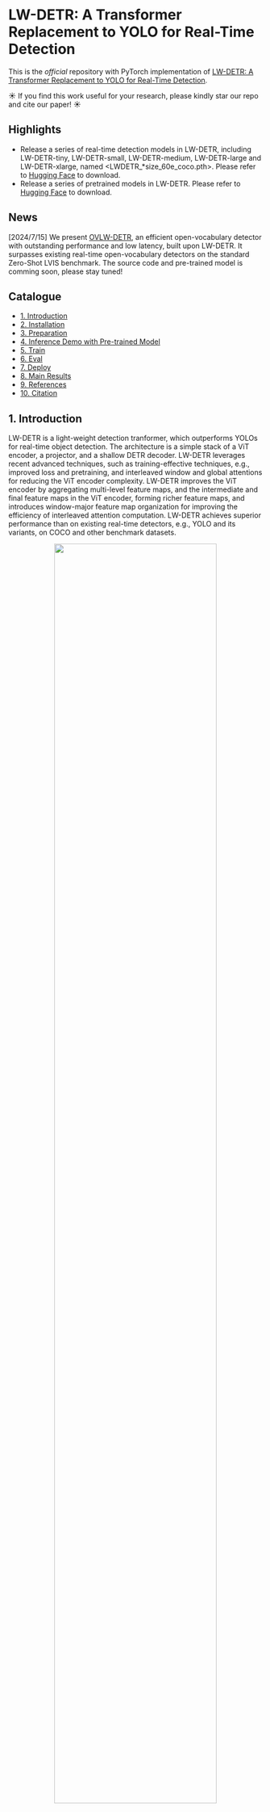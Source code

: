 # LW-DETR: A Transformer Replacement to YOLO for Real-Time Detection

This is the *official* repository with PyTorch implementation of [LW-DETR: A Transformer Replacement to YOLO for Real-Time Detection](https://arxiv.org/pdf/2406.03459v1).

☀️ If you find this work useful for your research, please kindly star our repo and cite our paper! ☀️

## Highlights
- Release a series of real-time detection models in LW-DETR, including LW-DETR-tiny, LW-DETR-small, LW-DETR-medium, LW-DETR-large and LW-DETR-xlarge, named <LWDETR_*size_60e_coco.pth>. Please refer to [Hugging Face](https://huggingface.co/xbsu/LW-DETR/tree/main/pretrain_weights) to download.
- Release a series of pretrained models in LW-DETR. Please refer to [Hugging Face](https://huggingface.co/xbsu/LW-DETR/tree/main/pretrain_weights) to download.

## News
[2024/7/15] We present [OVLW-DETR](https://arxiv.org/pdf/2407.10655), an efficient open-vocabulary detector with outstanding performance and low latency, built upon LW-DETR. It surpasses existing real-time open-vocabulary detectors on the standard Zero-Shot LVIS benchmark. 
The source code and pre-trained model is comming soon, please stay tuned!

## Catalogue

- [1. Introduction](#1)
- [2. Installation](#2)
- [3. Preparation](#3)
- [4. Inference Demo with Pre-trained Model](#4)
- [5. Train](#5)
- [6. Eval](#6)
- [7. Deploy](#7)
- [8. Main Results](#8)
- [9. References](#9)
- [10. Citation](#10)

<a name='1'></a>

## 1. Introduction

LW-DETR is a light-weight detection tranformer, which outperforms YOLOs for real-time object detection. The architecture is a simple stack of a ViT encoder, a projector, and a shallow DETR decoder. LW-DETR leverages recent advanced techniques, such as training-effective techniques, e.g., improved loss and pretraining, and interleaved window and global attentions for reducing the ViT encoder complexity. LW-DETR improves the ViT encoder by aggregating multi-level feature maps, and the intermediate and final feature maps in the ViT encoder, forming richer feature maps, and introduces window-major feature map organization for improving the efficiency of interleaved attention computation. LW-DETR achieves superior performance than on existing real-time detectors, e.g., YOLO and its variants, on COCO and other benchmark datasets. 

<p align="center">
  <img src='figures/LW_DETR.jpg' width = "80%">
</p>


<a name='2'></a>

## 2. Installation

### Requirements
The code is developed and validated under ```python=3.8.19, pytorch=1.13.0, cuda=11.6,TensorRT-8.6.1.6```. Higher versions might be available as well.

1. Create your own Python environment with [Anaconda](https://www.anaconda.com/download).
```shell
conda create -n lwdetr python=3.8.19
conda activate lwdetr
```

2. Clone this repo.
```shell
git clone https://github.com/Atten4Vis/LW-DETR.git
cd LW-DETR
```

3. Install PyTorch and torchvision.

Follow the instruction on https://pytorch.org/get-started/locally/.
```shell
# an example:
conda install pytorch==1.13.0 torchvision==0.14.0 pytorch-cuda=11.6 -c pytorch -c nvidia
```

4. Install required packages.

For training and evaluation:
```shell
pip install -r requirements.txt
```
For deployment:

Please refer to [NVIDIA](https://docs.nvidia.com/deeplearning/tensorrt/archives/tensorrt-861/install-guide/index.html) for installation instruction of TensorRT
```shell
pip install -r deploy/requirements.txt
```

5. Compiling CUDA operators
```shell
cd models/ops
python setup.py build install
# unit test (should see all checking is True)
python test.py
cd ../..
```


<a name='3'></a>

## 3. Preparation

### Data preparation
For **MS COCO** dataset, please download and extract COCO 2017 train and val images with annotations from
[http://cocodataset.org](http://cocodataset.org/#download).
We expect the directory structure to be the following:
```
COCODIR/
  ├── train2017/
  ├── val2017/
  └── annotations/
  	├── instances_train2017.json
  	└── instances_val2017.json
```

For **Objects365** dataset for pretraining, please download Objects365 images with annotations from
[https://www.objects365.org/overview.html](https://www.objects365.org/download.html).


### Model preparation

All the checkpoints can be found in [Hugging Face](https://huggingface.co/xbsu/LW-DETR/tree/main/pretrain_weights).

1. Pretraining on Objects365.

- Pretrained the ViT. 

We pretrain the ViT on the dataset Objects365 using a MIM method, CAE v2, based on the pretrained models. Please refer to the following link to download the pretrained models, and put them into `pretrain_weights/`.

| Model  | Comment |
|--------|-----------|
| [caev2_tiny_300e_objects365](https://huggingface.co/xbsu/LW-DETR/resolve/main/pretrain_weights/caev2_tiny_300e_objects365.pth?download=true) | pretrained ViT model on objects365 for LW-DETR-tiny/small using [CAE v2](https://github.com/Atten4Vis/CAE/tree/master/project/CAEv2) |
| [caev2_tiny_300e_objects365](https://huggingface.co/xbsu/LW-DETR/resolve/main/pretrain_weights/caev2_small_300e_objects365.pth?download=true) | pretrained ViT model on objects365 for LW-DETR-medium/large using CAE v2 |
| [caev2_tiny_300e_objects365](https://huggingface.co/xbsu/LW-DETR/resolve/main/pretrain_weights/caev2_base_300e_objects365.pth?download=true) | pretrained ViT model on objects365 for LW-DETR-xlarge using CAE v2 |

- Pretrained LW-DETR. 

We retrain the encoder and train the projector and the decoder on Objects365 in a supervision manner. Please refer to the following link to download the pretrained models, and put them into `pretrain_weights/`.

| Model  | Comment |
|--------|-----------|
| [LWDETR_tiny_30e_objects365](https://huggingface.co/xbsu/LW-DETR/resolve/main/pretrain_weights/LWDETR_tiny_30e_objects365.pth?download=true) | pretrained LW-DETR-tiny model on objects365|
| [LWDETR_small_30e_objects365](https://huggingface.co/xbsu/LW-DETR/resolve/main/pretrain_weights/LWDETR_small_30e_objects365.pth?download=true) | pretrained LW-DETR-small model on objects365|
| [LWDETR_medium_30e_objects365](https://huggingface.co/xbsu/LW-DETR/resolve/main/pretrain_weights/LWDETR_medium_30e_objects365.pth?download=true) | pretrained LW-DETR-medium model on objects365 |
| [LWDETR_large_30e_objects365](https://huggingface.co/xbsu/LW-DETR/resolve/main/pretrain_weights/LWDETR_large_30e_objects365.pth?download=true) | pretrained LW-DETR-large model on objects365 |
| [LWDETR_xlarge_30e_objects365](https://huggingface.co/xbsu/LW-DETR/resolve/main/pretrain_weights/LWDETR_xlarge_30e_objects365.pth?download=true) | pretrained LW-DETR-xlarge model on objects365 |


2. Finetuning on COCO.
We finetune the pretrained model on COCO. If you want to reimplement our repo, please skip this step. If you want to directly evaluate our trained models, please refer to the following link to download the finetuned models, and put them into `output/`.

| Model  | Comment |
|--------|-----------|
| [LWDETR_tiny_60e_coco](https://huggingface.co/xbsu/LW-DETR/resolve/main/pretrain_weights/LWDETR_tiny_60e_coco.pth?download=true) | finetuned LW-DETR-tiny model on COCO |
| [LWDETR_small_60e_coco](https://huggingface.co/xbsu/LW-DETR/resolve/main/pretrain_weights/LWDETR_small_60e_coco.pth?download=true) | finetuned LW-DETR-small model on COCO |
| [LWDETR_medium_60e_coco](https://huggingface.co/xbsu/LW-DETR/resolve/main/pretrain_weights/LWDETR_medium_60e_coco.pth?download=true) | finetuned LW-DETR-medium model on COCO |
| [LWDETR_large_60e_coco](https://huggingface.co/xbsu/LW-DETR/resolve/main/pretrain_weights/LWDETR_large_60e_coco.pth?download=true) | finetuned LW-DETR-large model on COCO |
| [LWDETR_xlarge_60e_coco](https://huggingface.co/xbsu/LW-DETR/resolve/main/pretrain_weights/LWDETR_xlarge_60e_coco.pth?download=true) | finetuned LW-DETR-xlarge model on COCO |


<a name='4'></a>

## 4. Inference Demo with Pre-trained Model
We’ve provided demo for visualizing the customized input images using pretrained weights.

For visualizing demos:

1. Pick a model and its config from projects, for example, LWDETR_small_60e_coco.
2. Download the pretrained weights from the link on the page above.
3. Using the provided demo.py to demo the input images. Run it as:

```sh
  sh demo/lwdetr_small_coco_infer.sh output/LWDETR_small_60e_coco.pth demo/000000496954.jpg output
  ```

<a name='5'></a>

## 5. Train
You can directly run `scripts/lwdetr_<model_size>_coco_train.sh ` file for the training process on coco dataset.

<details>
  <summary>Train a LW-DETR-tiny model</summary>

  ```sh
  sh scripts/lwdetr_tiny_coco_train.sh /path/to/your/COCODIR
  ```

</details>

<details>
  <summary>Train a LW-DETR-small model</summary>

  ```sh
  sh scripts/lwdetr_small_coco_train.sh /path/to/your/COCODIR
  ```

</details>

<details>
  <summary>Train a LW-DETR-medium model</summary>

  ```sh
  sh scripts/lwdetr_medium_coco_train.sh /path/to/your/COCODIR
  ```

</details>

<details>
  <summary>Train a LW-DETR-large model</summary>

  ```sh
  sh scripts/lwdetr_large_coco_train.sh /path/to/your/COCODIR
  ```

</details>

<details>
  <summary>Train a LW-DETR-xlarge model</summary>

  ```sh
  sh scripts/lwdetr_xlarge_coco_train.sh /path/to/your/COCODIR
  ```

</details>

<a name='6'></a>

## 6. Eval
You can directly run `scripts/lwdetr_<model_size>_coco_eval.sh ` file for the evaluation process on coco dataset. Please refer to [3. Preparation](#3) to download a series of LW-DETR models.

<details>
  <summary>Eval our pretrained LW-DETR-tiny model</summary>

  ```sh
  sh scripts/lwdetr_tiny_coco_eval.sh /path/to/your/COCODIR /path/to/your/checkpoint
  ```

</details>

<details>
  <summary>Eval our pretrained LW-DETR-small model</summary>

  ```sh
  sh scripts/lwdetr_small_coco_eval.sh /path/to/your/COCODIR /path/to/your/checkpoint
  ```

</details>

<details>
  <summary>Eval our pretrained LW-DETR-medium model</summary>

  ```sh
  sh scripts/lwdetr_medium_coco_eval.sh /path/to/your/COCODIR /path/to/your/checkpoint
  ```

</details>

<details>
  <summary>Eval our pretrained LW-DETR-large model</summary>

  ```sh
  sh scripts/lwdetr_large_coco_eval.sh /path/to/your/COCODIR /path/to/your/checkpoint
  ```

</details>

<details>
  <summary>Eval our pretrained LW-DETR-xlarge model</summary>

  ```sh
  sh scripts/lwdetr_xlarge_coco_eval.sh /path/to/your/COCODIR /path/to/your/checkpoint
  ```

</details>

<a name='7'></a>

## 7. Deploy
### Export models
You can run `scripts/lwdetr_<model_size>_coco_export.sh ` file to export models for development. Before execution, please ensure that TensorRT and cuDNN environment variables are correctly set.

<details>
  <summary>Export a LW-DETR-tiny model</summary>

  ```sh
  # export ONNX model
  sh scripts/lwdetr_tiny_coco_export.sh /path/to/your/COCODIR /path/to/your/checkpoint
  # convert model from ONNX to TensorRT engine as well
  sh scripts/lwdetr_tiny_coco_export.sh /path/to/your/COCODIR /path/to/your/checkpoint --trt
  ```

</details>

<details>
  <summary>Export a LW-DETR-small model</summary>

  ```sh
  # export ONNX model
  sh scripts/lwdetr_small_coco_export.sh /path/to/your/COCODIR /path/to/your/checkpoint
  # convert model from ONNX to TensorRT engine as well
  sh scripts/lwdetr_small_coco_export.sh /path/to/your/COCODIR /path/to/your/checkpoint --trt
  ```

</details>

<details>
  <summary>Export a LW-DETR-medium model</summary>

  ```sh
  # export ONNX model
  sh scripts/lwdetr_medium_coco_export.sh /path/to/your/COCODIR /path/to/your/checkpoint
  # convert model from ONNX to TensorRT engine as well
  sh scripts/lwdetr_medium_coco_export.sh /path/to/your/COCODIR /path/to/your/checkpoint --trt
  ```

</details>

<details>
  <summary>Export a LW-DETR-large model</summary>

  ```sh
  # export ONNX model
  sh scripts/lwdetr_large_coco_export.sh /path/to/your/COCODIR /path/to/your/checkpoint
  # convert model from ONNX to TensorRT engine as well
  sh scripts/lwdetr_large_coco_export.sh /path/to/your/COCODIR /path/to/your/checkpoint --trt
  ```

</details>

<details>
  <summary>Export a LW-DETR-xlarge model</summary>

  ```sh
  # export ONNX model
  sh scripts/lwdetr_xlarge_coco_export.sh /path/to/your/COCODIR /path/to/your/checkpoint
  # convert model from ONNX to TensorRT engine as well
  sh scripts/lwdetr_xlarge_coco_export.sh /path/to/your/COCODIR /path/to/your/checkpoint --trt
  ```

</details>

### Run benchmark
You can use `deploy/benchmark.py` tool to run benchmarks of inference latency.

```sh
# evaluate and benchmark the latency on a onnx model
python deploy/benchmark.py --path=/path/to/your/onnxmodel --coco_path=/path/to/your/COCODIR --run_benchmark 
# evaluate and benchmark the latency on a TensorRT engine
python deploy/benchmark.py --path=/path/to/your/trtengine --coco_path=/path/to/your/COCODIR --run_benchmark 
```

<a name='8'></a>

## 8. Main Results

The main results on coco dataset. We report the mAP as reported in the original paper, as well as the mAP obtained from re-implementation.

| <div style="width:130px">Method</div> | pretraining  | Params (M)  | FLOPs (G) | Model Latency (ms) | Total Latency (ms) | mAP | Download |
|:-----------|:-----------:|:-----------:|:-----------:|:-----------:|:-----------:|:-----------:|:-----------:|
| **`LW-DETR-tiny`**   | &#10004; | 12.1 | 11.2 | 2.0 | **2.0** | **42.6**(42.9) | [Link](https://huggingface.co/xbsu/LW-DETR/resolve/main/pretrain_weights/LWDETR_tiny_60e_coco.pth?download=true) |
| **`LW-DETR-small`**  | &#10004; | 14.6 | 16.6 | 2.9 | **2.9** | **48.0**(48.1) | [Link](https://huggingface.co/xbsu/LW-DETR/resolve/main/pretrain_weights/LWDETR_small_60e_coco.pth?download=true) |
| **`LW-DETR-medium`** | &#10004; | 28.2 | 42.8 | 5.6 | **5.6** | **52.5**(52.6) | [Link](https://huggingface.co/xbsu/LW-DETR/resolve/main/pretrain_weights/LWDETR_medium_60e_coco.pth?download=true) |
| **`LW-DETR-large`**  | &#10004; | 46.8 | 71.6 | 8.8 | **8.8** | **56.1**(56.1) | [Link](https://huggingface.co/xbsu/LW-DETR/resolve/main/pretrain_weights/LWDETR_large_60e_coco.pth?download=true) |
| **`LW-DETR-xlarge`** | &#10004; | 118.0| 174.2| 19.1| **19.1**| **58.3**(58.3) | [Link](https://huggingface.co/xbsu/LW-DETR/resolve/main/pretrain_weights/LWDETR_xlarge_60e_coco.pth?download=true) |


<a name='9'></a>

## 9. References
Our project is conducted based on the following public paper with code:

- [Group DETR](https://openaccess.thecvf.com/content/ICCV2023/papers/Chen_Group_DETR_Fast_DETR_Training_with_Group-Wise_One-to-Many_Assignment_ICCV_2023_paper.pdf)
- [ViTDet](https://github.com/facebookresearch/detectron2/tree/main/projects/ViTDet)
- [Deformable DETR](https://github.com/fundamentalvision/Deformable-DETR)
- [Conditional DETR](https://github.com/Atten4Vis/ConditionalDETR)
- [YOLOv8](https://github.com/ultralytics/ultralytics)
- [AlignDETR](https://github.com/FelixCaae/AlignDETR)
- [CAE v2](https://github.com/Atten4Vis/CAE/tree/master/project/CAEv2)
- [CAE](https://github.com/Atten4Vis/CAE)


<a name='10'></a>

## 10. Citation

If you find this code useful in your research, please kindly consider citing our paper:

```bibtex
    @article{chen2024lw,
        title={LW-DETR: A Transformer Replacement to YOLO for Real-Time Detection},
        author={Chen, Qiang and Su, Xiangbo and Zhang, Xinyu and Wang, Jian and Chen, Jiahui and Shen, Yunpeng and Han, Chuchu and Chen, Ziliang and Xu, Weixiang and Li, Fanrong and others},
        journal={arXiv preprint arXiv:2406.03459},
        year={2024}
    }
```
